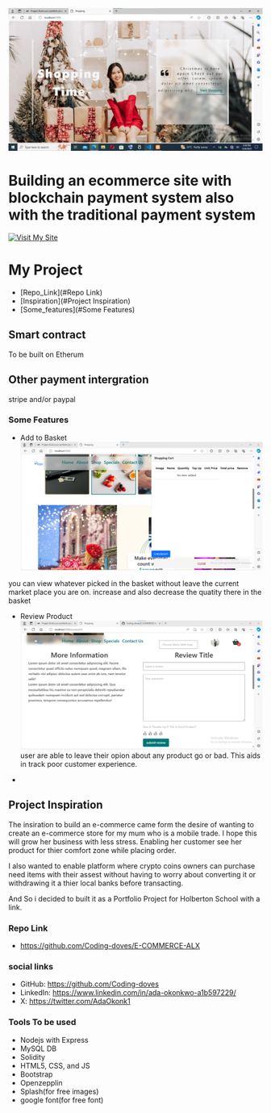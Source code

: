 ![index page](image-1.png)
# Building an ecommerce site with blockchain payment system also with the traditional payment system
[![Visit My Site](path/to/button-image.png)](http://browndove.tech/E-COMMERCE-ALX)

# My Project

- [Repo_Link](#Repo Link)
- [Inspiration](#Project Inspiration)
- [Some_features](#Some Features)

## Smart contract
To be built on Etherum
## Other payment intergration
stripe and/or paypal
### Some Features
- Add to Basket
![basket](image-2.png)

you can view whatever picked in the basket without leave the current market place you are on. increase and also decrease the quatity there in the basket 

- Review Product
![review](image-3.png)
user are able to leave their opion about any product go or bad. This aids in track poor customer experience.

- 

## Project Inspiration
The insiration to build an e-commerce came form the desire of wanting to create an e-commerce store for my mum who is a mobile trade. I hope this will grow her business with less stress. Enabling her customer see her product for thier comfort zone while placing order.

I also wanted to enable platform where crypto coins owners can purchase need items with their assest without having to worry about converting it or withdrawing it a thier local banks before transacting.

And So i decided to built it as a Portfolio Project for Holberton School with a link.
### Repo Link
- https://github.com/Coding-doves/E-COMMERCE-ALX

### social links
- GitHub: https://github.com/Coding-doves
- LinkedIn: https://www.linkedin.com/in/ada-okonkwo-a1b597229/
- X: https://twitter.com/AdaOkonk1

### Tools To be  used

- Nodejs with Express
- MySQL DB
- Solidity
- HTML5, CSS, and JS
- Bootstrap
- Openzepplin
- Splash(for free images)
- google font(for free font)

